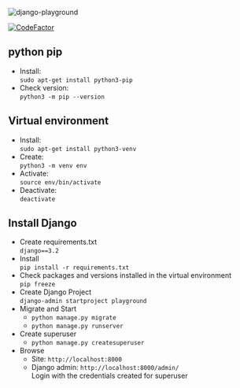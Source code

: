 ![django-playground](https://socialify.git.ci/firuza/django-playground/image?description=1&descriptionEditable=experimenting%20with%20django&font=Bitter&language=1&pattern=Charlie%20Brown&theme=Dark)

[![CodeFactor](https://www.codefactor.io/repository/github/firuza/django-playground/badge)](https://www.codefactor.io/repository/github/firuza/django-playground)

## python pip

* Install: <br>
   ```sudo apt-get install python3-pip```
* Check version: <br>
  ```python3 -m pip --version```

## Virtual environment

* Install: <br>
   ```sudo apt-get install python3-venv```
* Create: <br>
   ```python3 -m venv env```
* Activate: <br>
   ```source env/bin/activate```
* Deactivate: <br>
   ```deactivate```

## Install Django
* Create requirements.txt  <br>
  ```django==3.2```
* Install <br>
  ```pip install -r requirements.txt```
* Check packages and versions installed in the virtual environment <br>
  ```pip freeze```
* Create Django Project <br>
  ```django-admin startproject playground```
* Migrate and Start <br>
  * ```python manage.py migrate```
  * ```python manage.py runserver```
* Create superuser <br>
  * ```python manage.py createsuperuser```
* Browse  
  * Site: ```http://localhost:8000```
  * Django admin: ```http://localhost:8000/admin/``` <br>
    Login with the credentials created for superuser
